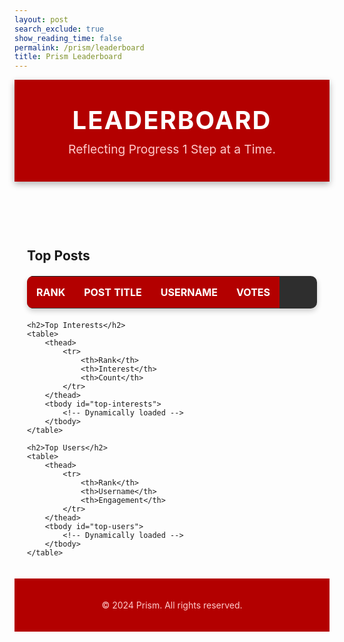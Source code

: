 ```yaml
---
layout: post
search_exclude: true
show_reading_time: false
permalink: /prism/leaderboard
title: Prism Leaderboard
---
```


<style>
    .heading {
        background-color: #b30000;
        padding: 40px 20px;
        text-align: center;
        box-shadow: 0 4px 10px rgba(0, 0, 0, 0.3);
    }

    .heading h1 {
        font-size: 2.5rem;
        font-weight: bold;
        margin: 0;
        color: #ffffff;
        text-transform: uppercase;
        letter-spacing: 2px;
    }

    .heading p {
        font-size: 1.2rem;
        margin: 10px 0 0;
        color: #ffcccc;
    }

    table {
        width: 100%;
        border-collapse: collapse;
        background-color: #2e2e2e;
        margin: 20px 0;
        border-radius: 10px;
        overflow: hidden;
        box-shadow: 0 4px 8px rgba(0, 0, 0, 0.2);
    }

    th, td {
        padding: 15px;
        text-align: left;
        color: #ffffff;
        border-bottom: 1px solid #444;
    }

    th {
        background-color: #b30000;
        text-transform: uppercase;
    }

    tr:nth-child(even) {
        background-color: #3e3e3e;
    }

    tr:hover {
        background-color: #b30000;
        color: #ffffff;
        cursor: pointer;
    }

    section {
        padding: 20px;
    }

    footer {
        background-color: #b30000;
        text-align: center;
        padding: 20px;
        color: #ffcccc;
    }

    button {
        background-color: #ff4d4d;
        color: #ffffff;
        border: none;
        padding: 12px 25px;
        border-radius: 25px;
        font-size: 1rem;
        cursor: pointer;
        transition: background-color 0.3s ease;
    }

    button:hover {
        background-color: #e60000;
    }
</style>

<header class="heading">
    <h1>Leaderboard</h1>
    <p>Reflecting Progress 1 Step at a Time.</p>
</header>

<section>
    <h2>Top Posts</h2>
    <table>
        <thead>
            <tr>
                <th>Rank</th>
                <th>Post Title</th>
                <th>Username</th>
                <th>Votes</th>
            </tr>
        </thead>
        <tbody id="top-posts">
            <!-- Dynamically loaded -->
        </tbody>
    </table>

    <h2>Top Interests</h2>
    <table>
        <thead>
            <tr>
                <th>Rank</th>
                <th>Interest</th>
                <th>Count</th>
            </tr>
        </thead>
        <tbody id="top-interests">
            <!-- Dynamically loaded -->
        </tbody>
    </table>

    <h2>Top Users</h2>
    <table>
        <thead>
            <tr>
                <th>Rank</th>
                <th>Username</th>
                <th>Engagement</th>
            </tr>
        </thead>
        <tbody id="top-users">
            <!-- Dynamically loaded -->
        </tbody>
    </table>
</section>

<footer>
    <p>&copy; 2024 Prism. All rights reserved.</p>
</footer>

<script type="module">
    import { pythonURI, fetchOptions } from "{{site.baseurl}}/assets/js/api/config.js";

    async function fetchLeaderboardData() {
        try {
            const response = await fetch(`${pythonURI}/api/leaderboard`, fetchOptions);
            if (response.status === 401) {
                window.location.href = "{{site.baseurl}}/login";
                return;
            }

            if (!response.ok) throw new Error("Failed to fetch leaderboard data");

            const data = await response.json();

            populateTable("top-posts", data.posts, ["post_title", "username", "net_vote_count"]);
            populateTable("top-interests", data.top_interests, ["interest", "count"]);
            populateTable("top-users", data.user_engagement, ["username", "engagement"]);

        } catch (error) {
            console.error("Error fetching leaderboard data:", error);
        }
    }

    function populateTable(elementId, data, keys) {
        const tableBody = document.getElementById(elementId);
        tableBody.innerHTML = "";
        data.forEach((item, index) => {
            const row = document.createElement("tr");
            row.innerHTML = `
                <td>${index + 1}</td>
                <td>${item[keys[0]]}</td>
                <td>${item[keys[1]]}</td>
                ${keys[2] ? `<td>${item[keys[2]]}</td>` : ""}
            `;
            tableBody.appendChild(row);
        });
    }

    document.addEventListener("DOMContentLoaded", fetchLeaderboardData);
</script>
